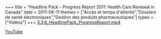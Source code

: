 +++
title = "Headline Pack - Progress Report 2011: Health Care Renewal in Canada"
date = 2011-06-11
themes = ["Accès et temps d'attente","Dossiers de santé électroniques","Gestion des produits pharmaceutiques"]
types = ["Vidéos"]
+++
[3.3.6\_HeadlinePack\_ProgressReport.mp4](/files/3.3.6_HeadlinePack_ProgressReport.mp4)

[YouTube](https://www.youtube.com/watch?v=bplmTX3BDH8)

